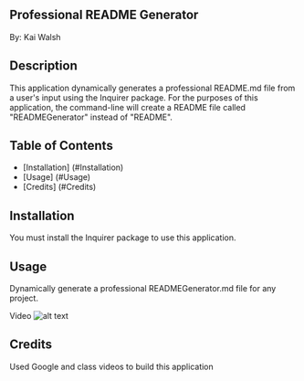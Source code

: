 
## Professional README Generator
By: Kai Walsh

## Description
This application dynamically generates a professional README.md file from a user's input using the Inquirer package. 
For the purposes of this application, the command-line will create a README file called "READMEGenerator" instead of "README". 


## Table of Contents
- [Installation] (#Installation)
- [Usage] (#Usage)
- [Credits] (#Credits)

## Installation
You must install the Inquirer package to use this application.

## Usage
Dynamically generate a professional READMEGenerator.md file for any project.

Video
![alt text]()

## Credits
Used Google and class videos to build this application
    